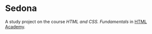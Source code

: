 # Sedona

A study project on the course _HTML and CSS. Fundamentals_ in [HTML Academy](https://htmlacademy.org/).
